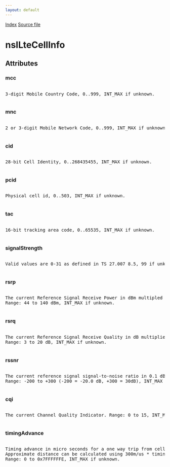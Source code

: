 ```yaml
---
layout: default
---
```

<div id='links'><a href="../index.html">Index</a>
<a href="http://dxr.mozilla.org/mozilla-central/source/dom/mobileconnection/interfaces/nsICellInfo.idl">Source file</a>
</div>

# nsILteCellInfo #

## Attributes ##

### mcc ###
<pre>  
3-digit Mobile Country Code, 0..999, INT_MAX if unknown.  
  
</pre>
### mnc ###
<pre>  
2 or 3-digit Mobile Network Code, 0..999, INT_MAX if unknown.  
  
</pre>
### cid ###
<pre>  
28-bit Cell Identity, 0..268435455, INT_MAX if unknown.  
  
</pre>
### pcid ###
<pre>  
Physical cell id, 0..503, INT_MAX if unknown.  
  
</pre>
### tac ###
<pre>  
16-bit tracking area code, 0..65535, INT_MAX if unknown.  
  
</pre>
### signalStrength ###
<pre>  
Valid values are 0-31 as defined in TS 27.007 8.5, 99 if unknown.  
  
</pre>
### rsrp ###
<pre>  
The current Reference Signal Receive Power in dBm multipled by -1.  
Range: 44 to 140 dBm, INT_MAX if unknown.  
  
</pre>
### rsrq ###
<pre>  
The current Reference Signal Receive Quality in dB multiplied by -1.  
Range: 3 to 20 dB, INT_MAX if unknown.  
  
</pre>
### rssnr ###
<pre>  
The current reference signal signal-to-noise ratio in 0.1 dB units.  
Range: -200 to +300 (-200 = -20.0 dB, +300 = 30dB), INT_MAX if unknown.  
  
</pre>
### cqi ###
<pre>  
The current Channel Quality Indicator. Range: 0 to 15, INT_MAX if unknown.  
  
</pre>
### timingAdvance ###
<pre>  
Timing advance in micro seconds for a one way trip from cell to device.  
Approximate distance can be calculated using 300m/us * timingAdvance.  
Range: 0 to 0x7FFFFFFE, INT_MAX if unknown.  
  
</pre>